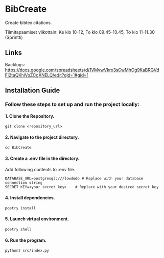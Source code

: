 # BibCreate
Create bibtex citations.

Tiimitapaamiset viikottain: 
Ke klo 10-12,
To klo 09.45-10.45,
To klo 11-11.30 (Sprintti)

## Links
Backlogs:
https://docs.google.com/spreadsheets/d/1VMvwVkrx3sCwMhOg9KaBRGVdFl2taQKhlVoZCgXNELQ/edit?gid=1#gid=1


## Installation Guide

### Follow these steps to set up and run the project locally:

#### 1. Clone the Repository.
```
git clone <repository_url>
```

#### 2. Navigate to the project directory.
```
cd BibCreate
```

#### 3. Create a .env file in the directory.
Add following contents to .env file.
```
DATABASE_URL=postgresql:///lowdodo # Replace with your database connection string
SECRET_KEY=<your_secret_key>    # Replace with your desired secret key
```

#### 4. Install dependencies.
```
poetry install
```

#### 5. Launch virtual environment.
```
poetry shell
```

#### 6. Run the program.
```
python3 src/index.py
```

